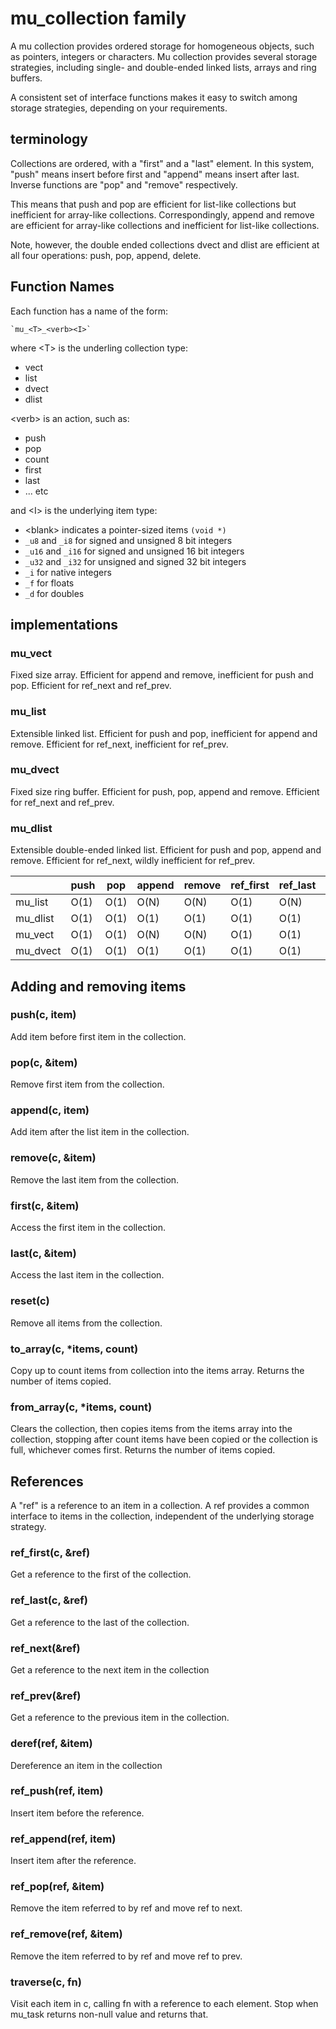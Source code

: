 # mu_collection family

A mu collection provides ordered storage for homogeneous objects, such as
pointers, integers or characters.  Mu collection provides several storage
strategies, including single- and double-ended linked lists, arrays and ring
buffers.

A consistent set of interface functions makes it easy to switch among storage
strategies, depending on your requirements.

## terminology

Collections are ordered, with a "first" and a "last" element.  In this system,
"push" means insert before first and "append" means insert after last.  Inverse
functions are "pop" and "remove" respectively.

This means that push and pop are efficient for list-like collections but
inefficient for array-like collections.  Correspondingly, append and remove are
efficient for array-like collections and inefficient for list-like collections.

Note, however, the double ended collections dvect and dlist are efficient at
all four operations: push, pop, append, delete.

## Function Names

Each function has a name of the form:

    `mu_<T>_<verb><I>`

where \<T\> is the underling collection type:

- vect
- list
- dvect
- dlist

\<verb\> is an action, such as:

- push
- pop
- count
- first
- last
- ... etc

and \<I\> is the underlying item type:

- \<blank\> indicates a pointer-sized items `(void *)`
- `_u8` and `_i8` for signed and unsigned 8 bit integers
- `_u16` and `_i16` for signed and unsigned 16 bit integers
- `_u32` and `_i32` for unsigned and signed 32 bit integers
- `_i` for native integers
- `_f` for floats
- `_d` for doubles

## implementations

### mu_vect

Fixed size array.  Efficient for append and remove, inefficient for push and
pop.  Efficient for ref_next and ref_prev.

### mu_list

Extensible linked list.  Efficient for push and pop, inefficient for append
and remove.  Efficient for ref_next, inefficient for ref_prev.

### mu_dvect

Fixed size ring buffer.  Efficient for push, pop, append and remove.
Efficient for ref_next and ref_prev.

### mu_dlist

Extensible double-ended linked list.  Efficient for push and pop, append
and remove.  Efficient for ref_next, wildly inefficient for ref_prev.

|        |push|pop |append|remove|ref_first|ref_last|ref_next|ref_prev|
|--------|----|----|------|------|---------|--------|--------|--------|
|mu_list |O(1)|O(1)|O(N)  |O(N)  |O(1)     |O(N)    | O(1)   |O(N)    |
|mu_dlist|O(1)|O(1)|O(1)  |O(1)  |O(1)     |O(1)    | O(1)   |O(N)    |
|mu_vect |O(1)|O(1)|O(N)  |O(N)  |O(1)     |O(1)    | O(1)   |O(1)    |
|mu_dvect|O(1)|O(1)|O(1)  |O(1)  |O(1)     |O(1)    | O(1)   |O(1)    |

## Adding and removing items

### push(c, item)

Add item before first item in the collection.

### pop(c, &item)

Remove first item from the collection.

### append(c, item)

Add item after the list item in the collection.

### remove(c, &item)

Remove the last item from the collection.

### first(c, &item)

Access the first item in the collection.

### last(c, &item)

Access the last item in the collection.

### reset(c)

Remove all items from the collection.

### to_array(c, \*items, count)

Copy up to count items from collection into the items array.  Returns
the number of items copied.

### from_array(c, \*items, count)

Clears the collection, then copies items from the items array into the
collection, stopping after count items have been copied or the collection
is full, whichever comes first.  Returns the number of items copied.

## References

A "ref" is a reference to an item in a collection.  A ref provides a common
interface to items in the collection, independent of the underlying storage
strategy.

### ref_first(c, &ref)

Get a reference to the first of the collection.

### ref_last(c, &ref)

Get a reference to the last of the collection.

### ref_next(&ref)

Get a reference to the next item in the collection

### ref_prev(&ref)

Get a reference to the previous item in the collection.

### deref(ref, &item)

Dereference an item in the collection

### ref_push(ref, item)

Insert item before the reference.

### ref_append(ref, item)

Insert item after the reference.

### ref_pop(ref, &item)

Remove the item referred to by ref and move ref to next.

### ref_remove(ref, &item)

Remove the item referred to by ref and move ref to prev.

### traverse(c, fn)

Visit each item in c, calling fn with a reference to each element.  Stop
when mu_task returns non-null value and returns that.

